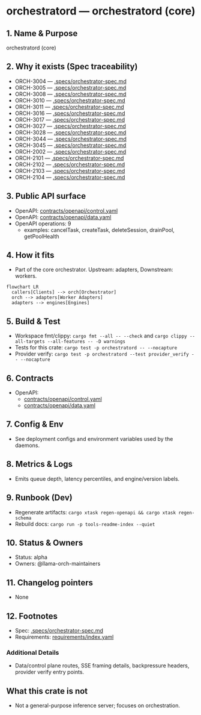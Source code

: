 # orchestratord — orchestratord (core)

## 1. Name & Purpose

orchestratord (core)

## 2. Why it exists (Spec traceability)

- ORCH-3004 — [.specs/orchestrator-spec.md](../.specs/orchestrator-spec.md#orch-3004)
- ORCH-3005 — [.specs/orchestrator-spec.md](../.specs/orchestrator-spec.md#orch-3005)
- ORCH-3008 — [.specs/orchestrator-spec.md](../.specs/orchestrator-spec.md#orch-3008)
- ORCH-3010 — [.specs/orchestrator-spec.md](../.specs/orchestrator-spec.md#orch-3010)
- ORCH-3011 — [.specs/orchestrator-spec.md](../.specs/orchestrator-spec.md#orch-3011)
- ORCH-3016 — [.specs/orchestrator-spec.md](../.specs/orchestrator-spec.md#orch-3016)
- ORCH-3017 — [.specs/orchestrator-spec.md](../.specs/orchestrator-spec.md#orch-3017)
- ORCH-3027 — [.specs/orchestrator-spec.md](../.specs/orchestrator-spec.md#orch-3027)
- ORCH-3028 — [.specs/orchestrator-spec.md](../.specs/orchestrator-spec.md#orch-3028)
- ORCH-3044 — [.specs/orchestrator-spec.md](../.specs/orchestrator-spec.md#orch-3044)
- ORCH-3045 — [.specs/orchestrator-spec.md](../.specs/orchestrator-spec.md#orch-3045)
- ORCH-2002 — [.specs/orchestrator-spec.md](../.specs/orchestrator-spec.md#orch-2002)
- ORCH-2101 — [.specs/orchestrator-spec.md](../.specs/orchestrator-spec.md#orch-2101)
- ORCH-2102 — [.specs/orchestrator-spec.md](../.specs/orchestrator-spec.md#orch-2102)
- ORCH-2103 — [.specs/orchestrator-spec.md](../.specs/orchestrator-spec.md#orch-2103)
- ORCH-2104 — [.specs/orchestrator-spec.md](../.specs/orchestrator-spec.md#orch-2104)


## 3. Public API surface

- OpenAPI: [contracts/openapi/control.yaml](../contracts/openapi/control.yaml)
- OpenAPI: [contracts/openapi/data.yaml](../contracts/openapi/data.yaml)
- OpenAPI operations: 9
  - examples: cancelTask, createTask, deleteSession, drainPool, getPoolHealth


## 4. How it fits

- Part of the core orchestrator. Upstream: adapters, Downstream: workers.

```mermaid
flowchart LR
  callers[Clients] --> orch[Orchestrator]
  orch --> adapters[Worker Adapters]
  adapters --> engines[Engines]
```

## 5. Build & Test

- Workspace fmt/clippy: `cargo fmt --all -- --check` and `cargo clippy --all-targets --all-features
-- -D warnings`
- Tests for this crate: `cargo test -p orchestratord -- --nocapture`
- Provider verify: `cargo test -p orchestratord --test provider_verify -- --nocapture`


## 6. Contracts

- OpenAPI:
  - [contracts/openapi/control.yaml](../contracts/openapi/control.yaml)
  - [contracts/openapi/data.yaml](../contracts/openapi/data.yaml)


## 7. Config & Env

- See deployment configs and environment variables used by the daemons.

## 8. Metrics & Logs

- Emits queue depth, latency percentiles, and engine/version labels.

## 9. Runbook (Dev)

- Regenerate artifacts: `cargo xtask regen-openapi && cargo xtask regen-schema`
- Rebuild docs: `cargo run -p tools-readme-index --quiet`


## 10. Status & Owners

- Status: alpha
- Owners: @llama-orch-maintainers

## 11. Changelog pointers

- None

## 12. Footnotes

- Spec: [.specs/orchestrator-spec.md](../.specs/orchestrator-spec.md)
- Requirements: [requirements/index.yaml](../requirements/index.yaml)

### Additional Details
- Data/control plane routes, SSE framing details, backpressure headers, provider verify entry
points.


## What this crate is not

- Not a general-purpose inference server; focuses on orchestration.

